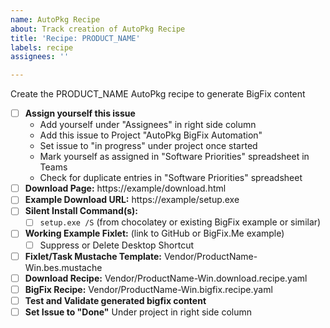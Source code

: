 ```yaml
---
name: AutoPkg Recipe
about: Track creation of AutoPkg Recipe
title: 'Recipe: PRODUCT_NAME'
labels: recipe
assignees: ''

---
```


Create the PRODUCT_NAME AutoPkg recipe to generate BigFix content

- [ ] **Assign yourself this issue**
  - Add yourself under "Assignees" in right side column
  - Add this issue to Project "AutoPkg BigFix Automation"
  - Set issue to "in progress" under project once started
  - Mark yourself as assigned in "Software Priorities" spreadsheet in Teams
  - Check for duplicate entries in "Software Priorities" spreadsheet
- [ ] **Download Page:** https://example/download.html
- [ ] **Example Download URL:** https://example/setup.exe
- [ ] **Silent Install Command(s):**
  - [ ] `setup.exe /S` (from chocolatey or existing BigFix example or similar)
- [ ] **Working Example Fixlet:** (link to GitHub or BigFix.Me example)
  - [ ] Suppress or Delete Desktop Shortcut
- [ ] **Fixlet/Task Mustache Template:** Vendor/ProductName-Win.bes.mustache
- [ ] **Download Recipe:** Vendor/ProductName-Win.download.recipe.yaml
- [ ] **BigFix Recipe:** Vendor/ProductName-Win.bigfix.recipe.yaml
- [ ] **Test and Validate generated bigfix content**
- [ ] **Set Issue to "Done"** Under project in right side column
